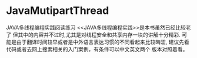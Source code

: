 # JavaMutipartThread
JAVA多线程编程实践阅读练习
<<JAVA多线程编程实践>>是本书虽然已经比较老了
但其中的内容并不过时,尤其是对线程安全和共享内存一块的讲解十分精彩.
可能是由于翻译时间较早或者是中外语言表达习惯的不同看起来比较晦涩,
建议先看代码或者去网上搜索相关的入门案例，有条件可以中文英文两个
版本对照着看。
